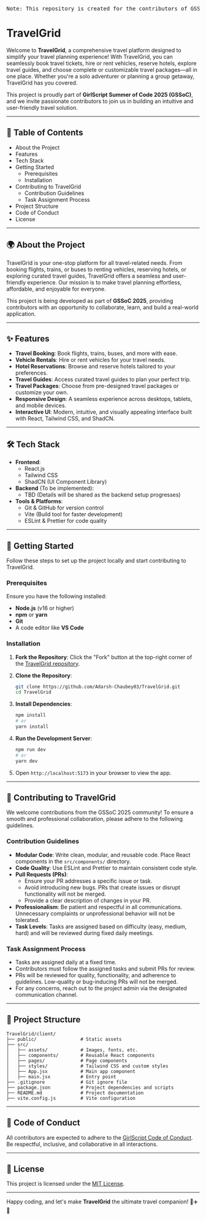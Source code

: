 <pre>Note: This repository is created for the contributors of GSSoC'25</pre> 
# TravelGrid

Welcome to **TravelGrid**, a comprehensive travel platform designed to simplify your travel planning experience! With TravelGrid, you can seamlessly book travel tickets, hire or rent vehicles, reserve hotels, explore travel guides, and choose complete or customizable travel packages—all in one place. Whether you're a solo adventurer or planning a group getaway, TravelGrid has you covered.

This project is proudly part of **GirlScript Summer of Code 2025 (GSSoC)**, and we invite passionate contributors to join us in building an intuitive and user-friendly travel solution.

---

## 📖 Table of Contents

- About the Project
- Features
- Tech Stack
- Getting Started
  - Prerequisites
  - Installation
- Contributing to TravelGrid
  - Contribution Guidelines
  - Task Assignment Process
- Project Structure
- Code of Conduct
- License

---

## 🌍 About the Project

TravelGrid is your one-stop platform for all travel-related needs. From booking flights, trains, or buses to renting vehicles, reserving hotels, or exploring curated travel guides, TravelGrid offers a seamless and user-friendly experience. Our mission is to make travel planning effortless, affordable, and enjoyable for everyone.

This project is being developed as part of **GSSoC 2025**, providing contributors with an opportunity to collaborate, learn, and build a real-world application.

---

## ✨ Features

- **Travel Booking**: Book flights, trains, buses, and more with ease.
- **Vehicle Rentals**: Hire or rent vehicles for your travel needs.
- **Hotel Reservations**: Browse and reserve hotels tailored to your preferences.
- **Travel Guides**: Access curated travel guides to plan your perfect trip.
- **Travel Packages**: Choose from pre-designed travel packages or customize your own.
- **Responsive Design**: A seamless experience across desktops, tablets, and mobile devices.
- **Interactive UI**: Modern, intuitive, and visually appealing interface built with React, Tailwind CSS, and ShadCN.

---

## 🛠 Tech Stack

- **Frontend**:
  - React.js
  - Tailwind CSS
  - ShadCN (UI Component Library)
- **Backend** (To be implemented):
  - TBD (Details will be shared as the backend setup progresses)
- **Tools & Platforms**:
  - Git & GitHub for version control
  - Vite (Build tool for faster development)
  - ESLint & Prettier for code quality

---

## 🚀 Getting Started

Follow these steps to set up the project locally and start contributing to TravelGrid.

### Prerequisites

Ensure you have the following installed:

- **Node.js** (v16 or higher)
- **npm** or **yarn**
- **Git**
- A code editor like **VS Code**

### Installation

1. **Fork the Repository**: Click the "Fork" button at the top-right corner of the [TravelGrid repository](https://github.com/Adarsh-Chaubey03/TravelGrid).

2. **Clone the Repository**:

   ```bash
   git clone https://github.com/Adarsh-Chaubey03/TravelGrid.git
   cd TravelGrid
   ```

3. **Install Dependencies**:

   ```bash
   npm install
   # or
   yarn install
   ```

4. **Run the Development Server**:

   ```bash
   npm run dev
   # or
   yarn dev
   ```

5. Open `http://localhost:5173` in your browser to view the app.

---

## 🤝 Contributing to TravelGrid

We welcome contributions from the GSSoC 2025 community! To ensure a smooth and professional collaboration, please adhere to the following guidelines.

### Contribution Guidelines

- **Modular Code**: Write clean, modular, and reusable code. Place React components in the `src/components/` directory.
- **Code Quality**: Use ESLint and Prettier to maintain consistent code style.
- **Pull Requests (PRs)**:
  - Ensure your PR addresses a specific issue or task.
  - Avoid introducing new bugs. PRs that create issues or disrupt functionality will not be merged.
  - Provide a clear description of changes in your PR.
- **Professionalism**: Be patient and respectful in all communications. Unnecessary complaints or unprofessional behavior will not be tolerated.
- **Task Levels**: Tasks are assigned based on difficulty (easy, medium, hard) and will be reviewed during fixed daily meetings.

### Task Assignment Process

- Tasks are assigned daily at a fixed time.
- Contributors must follow the assigned tasks and submit PRs for review.
- PRs will be reviewed for quality, functionality, and adherence to guidelines. Low-quality or bug-inducing PRs will not be merged.
- For any concerns, reach out to the project admin via the designated communication channel.

---

## 📂 Project Structure

```plaintext
TravelGrid/client/
├── public/                # Static assets
├── src/
│   ├── assets/            # Images, fonts, etc.
│   ├── components/        # Reusable React components
│   ├── pages/             # Page components
│   ├── styles/            # Tailwind CSS and custom styles
│   ├── App.jsx            # Main app component
│   ├── main.jsx           # Entry point
├── .gitignore             # Git ignore file
├── package.json           # Project dependencies and scripts
├── README.md              # Project documentation
├── vite.config.js         # Vite configuration
```

---

## 📜 Code of Conduct

All contributors are expected to adhere to the [GirlScript Code of Conduct](https://github.com/Adarsh-Chaubey03/TravelGrid/blob/main/CODE_OF_CONDUCT.md). Be respectful, inclusive, and collaborative in all interactions.

---

## 📄 License

This project is licensed under the [MIT License](LICENSE).

---



Happy coding, and let's make **TravelGrid** the ultimate travel companion! 🚗✈️🏨

